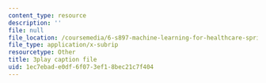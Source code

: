 ```yaml
---
content_type: resource
description: ''
file: null
file_location: /coursemedia/6-s897-machine-learning-for-healthcare-spring-2019/1ec7ebade0df6f073ef18bec21c7f404_lkO2ocJBsmI.srt
file_type: application/x-subrip
resourcetype: Other
title: 3play caption file
uid: 1ec7ebad-e0df-6f07-3ef1-8bec21c7f404
---
```

